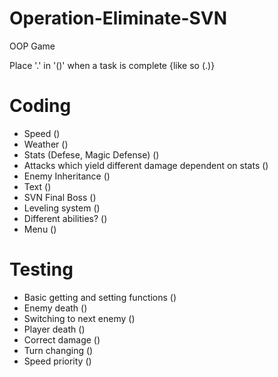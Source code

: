 # Operation-Eliminate-SVN
OOP Game

Place '.' in '()' when a task is complete {like so (.)}

# Coding

- Speed () 
- Weather ()
- Stats (Defese, Magic Defense) ()
- Attacks which yield different damage dependent on stats ()
- Enemy Inheritance ()
- Text ()
- SVN Final Boss ()
- Leveling system ()
- Different abilities? ()
- Menu ()

# Testing

- Basic getting and setting functions ()
- Enemy death ()
- Switching to next enemy ()
- Player death ()
- Correct damage ()
- Turn changing ()
- Speed priority ()
